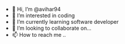 - 👋 Hi, I’m @avihar94
- 👀 I’m interested in coding
- 🌱 I’m currently learning software developer
- 💞️ I’m looking to collaborate on...
- 📫 How to reach me ..

<!---
avihar94/avihar94 is a ✨ special ✨ repository because its `README.md` (this file) appears on your GitHub profile.
You can click the Preview link to take a look at your changes.
--->
